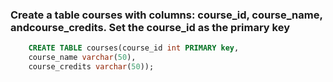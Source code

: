 ### Create a table courses with columns: course_id, course_name, andcourse_credits. Set the course_id as the primary key


```sql
    CREATE TABLE courses(course_id int PRIMARY key,
    course_name varchar(50),
    course_credits varchar(50));

```